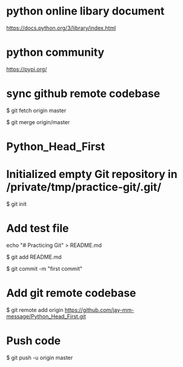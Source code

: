 # python online libary document
https://docs.python.org/3/library/index.html

# python community
https://pypi.org/

# sync github remote codebase
$ git fetch origin master

$ git merge origin/master

# Python_Head_First
# Initialized empty Git repository in /private/tmp/practice-git/.git/
$ git init

# Add test file
echo "# Practicing Git" > README.md

$ git add README.md

$ git commit -m "first commit"

# Add git remote codebase
$ git remote add origin https://github.com/jay-mm-message/Python_Head_First.git

# Push code
$ git push -u origin master
